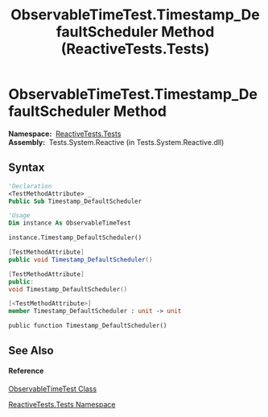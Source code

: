 ﻿---
title: ObservableTimeTest.Timestamp_DefaultScheduler Method  (ReactiveTests.Tests)
TOCTitle: Timestamp_DefaultScheduler Method
ms:assetid: M:ReactiveTests.Tests.ObservableTimeTest.Timestamp_DefaultScheduler
ms:mtpsurl: https://msdn.microsoft.com/en-us/library/reactivetests.tests.observabletimetest.timestamp_defaultscheduler(v=VS.103)
ms:contentKeyID: 36620624
ms.date: 06/28/2011
mtps_version: v=VS.103
f1_keywords:
- ReactiveTests.Tests.ObservableTimeTest.Timestamp_DefaultScheduler
dev_langs:
- CSharp
- JScript
- VB
- FSharp
- c++
---

# ObservableTimeTest.Timestamp\_DefaultScheduler Method

**Namespace:**  [ReactiveTests.Tests](hh289046\(v=vs.103\).md)  
**Assembly:**  Tests.System.Reactive (in Tests.System.Reactive.dll)

## Syntax

``` vb
'Declaration
<TestMethodAttribute> _
Public Sub Timestamp_DefaultScheduler
```

``` vb
'Usage
Dim instance As ObservableTimeTest

instance.Timestamp_DefaultScheduler()
```

``` csharp
[TestMethodAttribute]
public void Timestamp_DefaultScheduler()
```

``` c++
[TestMethodAttribute]
public:
void Timestamp_DefaultScheduler()
```

``` fsharp
[<TestMethodAttribute>]
member Timestamp_DefaultScheduler : unit -> unit 
```

``` jscript
public function Timestamp_DefaultScheduler()
```

## See Also

#### Reference

[ObservableTimeTest Class](hh315045\(v=vs.103\).md)

[ReactiveTests.Tests Namespace](hh289046\(v=vs.103\).md)

